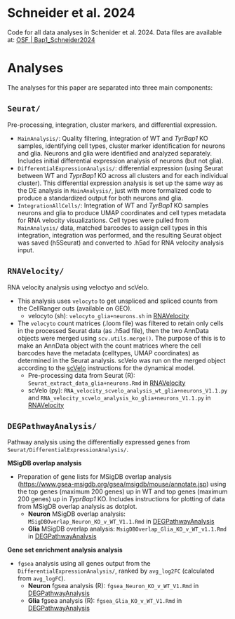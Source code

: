 # Schneider et al. 2024
Code for all data analyses in Schenider et al. 2024. Data files are available at: [OSF | Bap1_Schneider2024](https://osf.io/jgnve/)


# Analyses

The analyses for this paper are separated into three main components:

## `Seurat/`
Pre-processing, integration, cluster markers, and differential expression.
  - `MainAnalysis/`: Quality filtering, integration of WT and _TyrBap1_ KO samples, identifying cell types, cluster marker identification for neurons and glia. Neurons and glia were identified and analyzed separately. Includes initial differential expression analysis of neurons (but not glia).
  - `DifferentialExpressionAnalysis/`: differential expression (using Seurat between WT and _TyprBap1_ KO across all clusters and for each individual cluster). This differential expression analysis is set up the same way as the DE analysis in `MainAnalysis/`, just with more formalized code to produce a standardized output for both neurons and glia.
  - `IntegrationAllCells/`: Integration of WT and _TyrBap1_ KO samples neurons and glia to produce UMAP coordinates and cell types metadata for RNA velocity visualizations. Cell types were pulled from `MainAnalysis/` data, matched barcodes to assign cell types in this integration, integration was performed, and the resulting Seurat object was saved (h5Seurat) and converted to .h5ad for RNA velocity analysis input.

  
## `RNAVelocity/`
RNA velocity analysis using veloctyo and scVelo.
- This analysis uses `velocyto` to get unspliced and spliced counts from the CellRanger outs (available on GEO).
  - velocyto (sh): `velocyto_glia+neurons.sh` in [RNAVelocity](https://github.com/HeuckerothLab/Bap1_Schneider2024/tree/main/RNAVelocity)
- The `velocyto` count matrices (.loom file) was filtered to retain only cells in the processed Seurat data (as .h5ad file), then the two AnnData objects were merged using `scv.utils.merge()`. The purpose of this is to make an AnnData object with the count matrices where the cell barcodes have the metadata (celltypes, UMAP coordinates) as determined in the Seurat analysis. scVelo was run on the merged object according to the [scVelo](https://scvelo.readthedocs.io/en/stable/VelocityBasics/) instructions for the dynamical model.
  - Pre-processing data from Seurat (R): `Seurat_extract_data_glia+neurons.Rmd` in [RNAVelocity](https://github.com/HeuckerothLab/Bap1_Schneider2024/tree/main/RNAVelocity)
  - scVelo (py): `RNA_velocity_scvelo_analysis_wt_glia+neurons_V1.1.py` and `RNA_velocity_scvelo_analysis_ko_glia+neurons_V1.1.py` in [RNAVelocity](https://github.com/HeuckerothLab/Bap1_Schneider2024/tree/main/RNAVelocity)


## `DEGPathwayAnalysis/`
Pathway analysis using the differentially expressed genes from `Seurat/DifferentialExpressionAnalysis/`.

**MSigDB overlap analysis**
  - Preparation of gene lists for MSigDB overlap analysis (https://www.gsea-msigdb.org/gsea/msigdb/mouse/annotate.jsp) using the top genes (maximum 200 genes) up in WT and top genes (maximum 200 genes) up in _TyprBap1_ KO. Includes instructions for plotting of data from MSigDB overlap analysis as dotplot.
    - **Neuron** MSigDB overlap analysis: `MSigDBOverlap_Neuron_KO_v_WT_V1.1.Rmd` in [DEGPathwayAnalysis](https://github.com/HeuckerothLab/Bap1_Schneider2024/tree/main/DEGPathwayAnalysis)
    - **Glia** MSigDB overlap analysis: `MsigDBOverlap_Glia_KO_v_WT_v1.1.Rmd` in [DEGPathwayAnalysis](https://github.com/HeuckerothLab/Bap1_Schneider2024/tree/main/DEGPathwayAnalysis)

**Gene set enrichment analysis analysis**
  - `fgsea` analysis using all genes output from the `DifferentialExpressionAnalysis/`, ranked by `avg_log2FC` (calculated from `avg_logFC`).
    - **Neuron** fgsea analysis (R): `fgsea_Neuron_KO_v_WT_V1.Rmd` in [DEGPathwayAnalysis](https://github.com/HeuckerothLab/Bap1_Schneider2024/tree/main/DEGPathwayAnalysis)
    - **Glia** fgsea analysis (R): `fgsea_Glia_KO_v_WT_V1.Rmd` in [DEGPathwayAnalysis](https://github.com/HeuckerothLab/Bap1_Schneider2024/tree/main/DEGPathwayAnalysis)
